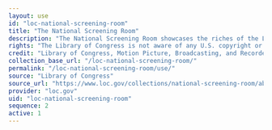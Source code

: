 ```yaml
---
layout: use
id: "loc-national-screening-room"
title: "The National Screening Room"
description: "The National Screening Room showcases the riches of the Library's vast moving image collection, designed to make otherwise unavailable movies, both copyrighted and in the public domain, freely accessible to the viewers worldwide."
rights: "The Library of Congress is not aware of any U.S. copyright or other restrictions in the vast majority of motion pictures in these collections. Absent any such restrictions, these materials are free to use and reuse."
credit: "Library of Congress, Motion Picture, Broadcasting, and Recorded Sound Division."
collection_base_url: "/loc-national-screening-room/"
permalink: "/loc-national-screening-room/use/"
source: "Library of Congress"
source_url: "https://www.loc.gov/collections/national-screening-room/about-this-collection/"
provider: "loc.gov"
uid: "loc-national-screening-room"
sequence: 2
active: 1
---
```

